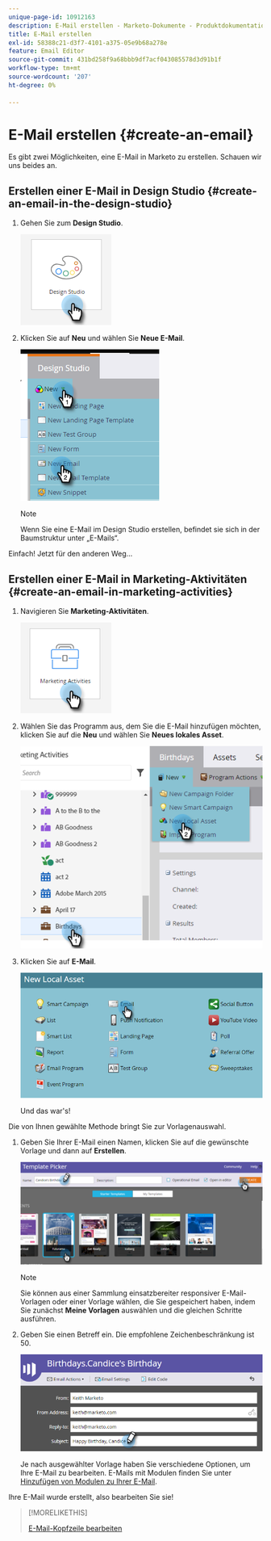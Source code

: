 ```yaml
---
unique-page-id: 10912163
description: E-Mail erstellen - Marketo-Dokumente - Produktdokumentation
title: E-Mail erstellen
exl-id: 58388c21-d3f7-4101-a375-05e9b68a278e
feature: Email Editor
source-git-commit: 431bd258f9a68bbb9df7acf043085578d3d91b1f
workflow-type: tm+mt
source-wordcount: '207'
ht-degree: 0%

---
```


# E-Mail erstellen {#create-an-email}

Es gibt zwei Möglichkeiten, eine E-Mail in Marketo zu erstellen. Schauen wir uns beides an.

## Erstellen einer E-Mail in Design Studio {#create-an-email-in-the-design-studio}

1. Gehen Sie zum **Design Studio**.

   ![](assets/create-an-email-1.png)

1. Klicken Sie auf **Neu** und wählen Sie **Neue E-Mail**.

   ![](assets/create-an-email-2.png)

   >[!NOTE]
   >
   >Wenn Sie eine E-Mail im Design Studio erstellen, befindet sie sich in der Baumstruktur unter „E-Mails“.

Einfach! Jetzt für den anderen Weg…

## Erstellen einer E-Mail in Marketing-Aktivitäten {#create-an-email-in-marketing-activities}

1. Navigieren Sie **Marketing-Aktivitäten**.

   ![](assets/create-an-email-3.png)

1. Wählen Sie das Programm aus, dem Sie die E-Mail hinzufügen möchten, klicken Sie auf die **Neu** und wählen Sie **Neues lokales Asset**.

   ![](assets/create-an-email-4.png)

1. Klicken Sie auf **E-Mail**.

   ![](assets/create-an-email-5.png)

   Und das war&#39;s!

Die von Ihnen gewählte Methode bringt Sie zur Vorlagenauswahl.

1. Geben Sie Ihrer E-Mail einen Namen, klicken Sie auf die gewünschte Vorlage und dann auf **Erstellen**.

   ![](assets/create-an-email-6.png)

   >[!NOTE]
   >
   >Sie können aus einer Sammlung einsatzbereiter responsiver E-Mail-Vorlagen oder einer Vorlage wählen, die Sie gespeichert haben, indem Sie zunächst **Meine Vorlagen** auswählen und die gleichen Schritte ausführen.

1. Geben Sie einen Betreff ein. Die empfohlene Zeichenbeschränkung ist 50.

   ![](assets/create-an-email-7.png)

   Je nach ausgewählter Vorlage haben Sie verschiedene Optionen, um Ihre E-Mail zu bearbeiten. E-Mails mit Modulen finden Sie unter [Hinzufügen von Modulen zu Ihrer E-Mail](/help/marketo/product-docs/email-marketing/general/email-editor-2/add-modules-to-your-email.md).

Ihre E-Mail wurde erstellt, also bearbeiten Sie sie!

>[!MORELIKETHIS]
>
>[E-Mail-Kopfzeile bearbeiten](/help/marketo/product-docs/email-marketing/general/creating-an-email/edit-your-email-header.md)
